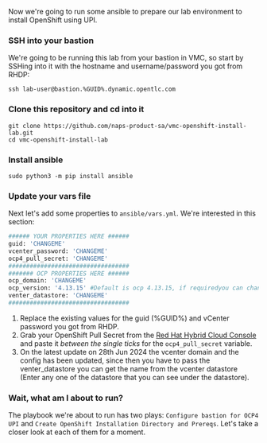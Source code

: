 Now we're going to run some ansible to prepare our lab environment to install OpenShift using UPI.

### SSH into your bastion
We're going to be running this lab from your bastion in VMC, so start by SSHing into it with the hostname and username/password you got from RHDP:
```execute
ssh lab-user@bastion.%GUID%.dynamic.opentlc.com
```

### Clone this repository and cd into it
```execute
git clone https://github.com/naps-product-sa/vmc-openshift-install-lab.git
cd vmc-openshift-install-lab
```

### Install ansible
```execute
sudo python3 -m pip install ansible
```

### Update your vars file
Next let's add some properties to `ansible/vars.yml`. We're interested in this section:
```bash
###### YOUR PROPERTIES HERE ######
guid: 'CHANGEME'
vcenter_password: 'CHANGEME'
ocp4_pull_secret: 'CHANGEME'
##################################
####### OCP PROPERTIES HERE ######
ocp_domain: 'CHANGEME'
ocp_version: '4.13.15' #Default is ocp 4.13.15, if requiredyou can change this
venter_datastore: 'CHANGEME'
##################################
```
1. Replace the existing values for the guid (%GUID%) and vCenter password you got from RHDP.
2. Grab your OpenShift Pull Secret from the [Red Hat Hybrid Cloud Console](https://console.redhat.com/openshift/install/vsphere/agent-based) and paste it *between the single ticks* for the `ocp4_pull_secret` variable.
3. On the latest update on 28th Jun 2024 the vcenter domain and the config has been updated, since then you have to pass the venter_datastore you can get the name from the vcenter datastore (Enter any one of the datastore that you can see under the datastore). 

### Wait, what am I about to run?
The playbook we're about to run has two plays: `Configure bastion for OCP4 UPI` and `Create OpenShift Installation Directory and Prereqs`. Let's take a closer look at each of them for a moment.
